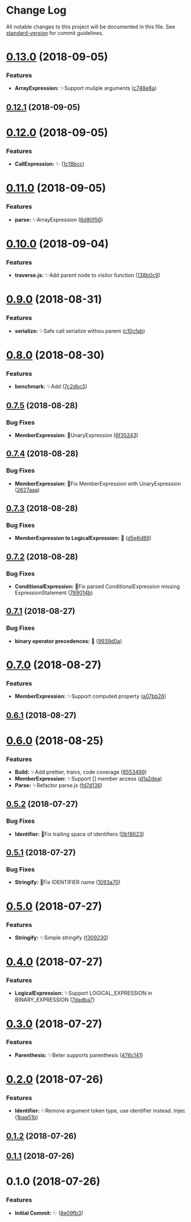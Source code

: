 # Change Log

All notable changes to this project will be documented in this file. See [standard-version](https://github.com/conventional-changelog/standard-version) for commit guidelines.

<a name="0.13.0"></a>
# [0.13.0](https://github.com/vivaxy/JavaScript/compare/v0.12.1...v0.13.0) (2018-09-05)


### Features

* **ArrayExpression:** :sparkles:Support muliple arguments ([c748e8a](https://github.com/vivaxy/JavaScript/commit/c748e8a))



<a name="0.12.1"></a>
## [0.12.1](https://github.com/vivaxy/JavaScript/compare/v0.12.0...v0.12.1) (2018-09-05)



<a name="0.12.0"></a>
# [0.12.0](https://github.com/vivaxy/JavaScript/compare/v0.11.0...v0.12.0) (2018-09-05)


### Features

* **CallExpression:** :sparkles: ([1c18bcc](https://github.com/vivaxy/JavaScript/commit/1c18bcc))



<a name="0.11.0"></a>
# [0.11.0](https://github.com/vivaxy/JavaScript/compare/v0.10.0...v0.11.0) (2018-09-05)


### Features

* **parse:** :sparkles:ArrayExpression ([6d80f56](https://github.com/vivaxy/JavaScript/commit/6d80f56))



<a name="0.10.0"></a>
# [0.10.0](https://github.com/vivaxy/JavaScript/compare/v0.9.0...v0.10.0) (2018-09-04)


### Features

* **traverse.js:** :sparkles:Add parent node to visitor function ([138b0c9](https://github.com/vivaxy/JavaScript/commit/138b0c9))



<a name="0.9.0"></a>
# [0.9.0](https://github.com/vivaxy/JavaScript/compare/v0.8.0...v0.9.0) (2018-08-31)


### Features

* **serialize:** :sparkles:Safe call serialize withou parent ([c10cfab](https://github.com/vivaxy/JavaScript/commit/c10cfab))



<a name="0.8.0"></a>
# [0.8.0](https://github.com/vivaxy/JavaScript/compare/v0.7.5...v0.8.0) (2018-08-30)


### Features

* **benchmark:** :sparkles:Add ([7c2dbc5](https://github.com/vivaxy/JavaScript/commit/7c2dbc5))



<a name="0.7.5"></a>
## [0.7.5](https://github.com/vivaxy/JavaScript/compare/v0.7.4...v0.7.5) (2018-08-28)


### Bug Fixes

* **MemberExpression:** :bug:UnaryExpression ([6f35243](https://github.com/vivaxy/JavaScript/commit/6f35243))



<a name="0.7.4"></a>
## [0.7.4](https://github.com/vivaxy/JavaScript/compare/v0.7.3...v0.7.4) (2018-08-28)


### Bug Fixes

* **MemberExpression:** :bug:Fix MemberExpression with UnaryExpression ([2627aaa](https://github.com/vivaxy/JavaScript/commit/2627aaa))



<a name="0.7.3"></a>
## [0.7.3](https://github.com/vivaxy/JavaScript/compare/v0.7.2...v0.7.3) (2018-08-28)


### Bug Fixes

* **MemberExpression to LogicalExpression:** :bug: ([d5e6d89](https://github.com/vivaxy/JavaScript/commit/d5e6d89))



<a name="0.7.2"></a>
## [0.7.2](https://github.com/vivaxy/JavaScript/compare/v0.7.1...v0.7.2) (2018-08-28)


### Bug Fixes

* **ConditionalExpression:** :bug:Fix parsed ConditionalExpression missing ExpressionStatement ([789014b](https://github.com/vivaxy/JavaScript/commit/789014b))



<a name="0.7.1"></a>
## [0.7.1](https://github.com/vivaxy/JavaScript/compare/v0.7.0...v0.7.1) (2018-08-27)


### Bug Fixes

* **binary operator precedences:** :bug: ([9939d0a](https://github.com/vivaxy/JavaScript/commit/9939d0a))



<a name="0.7.0"></a>
# [0.7.0](https://github.com/vivaxy/JavaScript/compare/v0.6.1...v0.7.0) (2018-08-27)


### Features

* **MemberExpression:** :sparkles:Support computed property ([a07bb26](https://github.com/vivaxy/JavaScript/commit/a07bb26))



<a name="0.6.1"></a>
## [0.6.1](https://github.com/vivaxy/JavaScript/compare/v0.6.0...v0.6.1) (2018-08-27)



<a name="0.6.0"></a>
# [0.6.0](https://github.com/vivaxy/JavaScript/compare/v0.5.2...v0.6.0) (2018-08-25)


### Features

* **Build:** :sparkles:Add prettier, traivs, code coverage ([8553499](https://github.com/vivaxy/JavaScript/commit/8553499))
* **MemberExpression:** :sparkles:Support [] member access ([d1a2dea](https://github.com/vivaxy/JavaScript/commit/d1a2dea))
* **Parse:** :sparkles:Refactor parse.js ([fd7d136](https://github.com/vivaxy/JavaScript/commit/fd7d136))



<a name="0.5.2"></a>
## [0.5.2](https://github.com/vivaxy/JavaScript/compare/v0.5.1...v0.5.2) (2018-07-27)


### Bug Fixes

* **Identifier:** :bug:Fix trailing space of identifiers ([0b18623](https://github.com/vivaxy/JavaScript/commit/0b18623))



<a name="0.5.1"></a>
## [0.5.1](https://github.com/vivaxy/JavaScript/compare/v0.5.0...v0.5.1) (2018-07-27)


### Bug Fixes

* **Stringify:** :bug:Fix IDENTIFIER name ([1093a70](https://github.com/vivaxy/JavaScript/commit/1093a70))



<a name="0.5.0"></a>
# [0.5.0](https://github.com/vivaxy/JavaScript/compare/v0.4.0...v0.5.0) (2018-07-27)


### Features

* **Stringify:** :sparkles:Simple stringify ([f309230](https://github.com/vivaxy/JavaScript/commit/f309230))



<a name="0.4.0"></a>
# [0.4.0](https://github.com/vivaxy/JavaScript/compare/v0.3.0...v0.4.0) (2018-07-27)


### Features

* **LogicalExpression:** :sparkles:Support LOGICAL_EXPRESSION in BINARY_EXPRESSION ([7dadba7](https://github.com/vivaxy/JavaScript/commit/7dadba7))



<a name="0.3.0"></a>
# [0.3.0](https://github.com/vivaxy/JavaScript/compare/v0.2.0...v0.3.0) (2018-07-27)


### Features

* **Parenthesis:** :sparkles:Beter supports parenthesis ([476c141](https://github.com/vivaxy/JavaScript/commit/476c141))



<a name="0.2.0"></a>
# [0.2.0](https://github.com/vivaxy/JavaScript/compare/v0.1.2...v0.2.0) (2018-07-26)


### Features

* **Identifier:** :sparkles:Remove argument token type, use identifier instead. Injec ([1baa51b](https://github.com/vivaxy/JavaScript/commit/1baa51b))



<a name="0.1.2"></a>
## [0.1.2](https://github.com/vivaxy/JavaScript/compare/v0.1.1...v0.1.2) (2018-07-26)



<a name="0.1.1"></a>
## [0.1.1](https://github.com/vivaxy/JavaScript/compare/v0.1.0...v0.1.1) (2018-07-26)



<a name="0.1.0"></a>
# 0.1.0 (2018-07-26)


### Features

* **Initial Commit:** :sparkles: ([8e09fb3](https://github.com/vivaxy/JavaScript/commit/8e09fb3))
